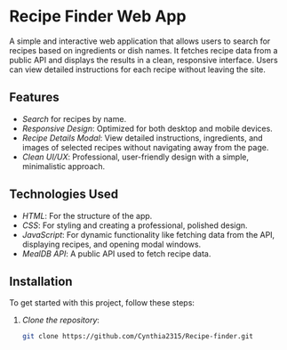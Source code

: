 # Recipe Finder Web App

A simple and interactive web application that allows users to search for recipes based on ingredients or dish names. It fetches recipe data from a public API and displays the results in a clean, responsive interface. Users can view detailed instructions for each recipe without leaving the site.

## Features
- *Search* for recipes by name.
- *Responsive Design*: Optimized for both desktop and mobile devices.
- *Recipe Details Modal*: View detailed instructions, ingredients, and images of selected recipes without navigating away from the page.
- *Clean UI/UX*: Professional, user-friendly design with a simple, minimalistic approach.

## Technologies Used
- *HTML*: For the structure of the app.
- *CSS*: For styling and creating a professional, polished design.
- *JavaScript*: For dynamic functionality like fetching data from the API, displaying recipes, and opening modal windows.
- *MealDB API*: A public API used to fetch recipe data.

## Installation

To get started with this project, follow these steps:

1. *Clone the repository*:
   ```bash
   git clone https://github.com/Cynthia2315/Recipe-finder.git
